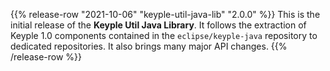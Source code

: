 {{% release-row "2021-10-06" "keyple-util-java-lib" "2.0.0" %}} 
This is the initial release of the **Keyple Util Java Library**. It follows the extraction of Keyple 1.0 components contained in the `eclipse/keyple-java` repository to dedicated repositories. It also brings many major API changes.
{{% /release-row %}}
